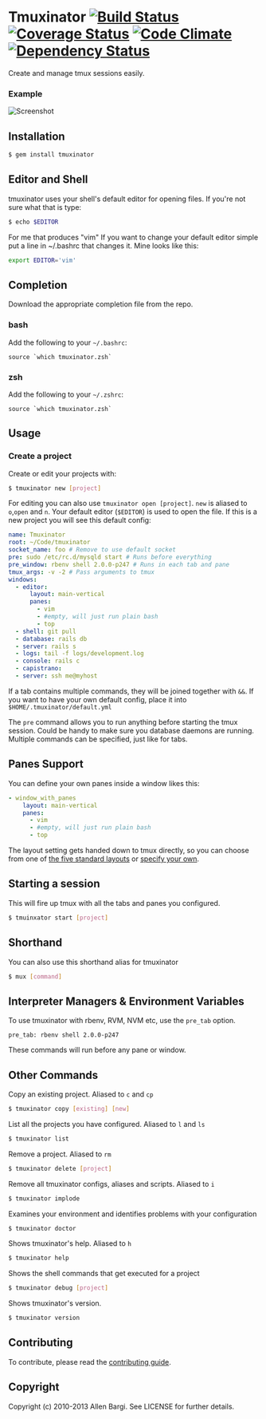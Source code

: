 # Tmuxinator [![Build Status](https://secure.travis-ci.org/aziz/tmuxinator.png)](http://travis-ci.org/aziz/tmuxinator?branch=master) [![Coverage Status](https://coveralls.io/repos/aziz/tmuxinator/badge.png)](https://coveralls.io/r/aziz/tmuxinator) [![Code Climate](https://codeclimate.com/github/aziz/tmuxinator.png)](https://codeclimate.com/github/aziz/tmuxinator) [![Dependency Status](https://gemnasium.com/aziz/tmuxinator.png)](https://gemnasium.com/aziz/tmuxinator)

Create and manage tmux sessions easily.

### Example

![Screenshot](http://f.cl.ly/items/3e3I1l1t3D2U472n1h0h/Screen%20shot%202010-12-10%20at%2010.59.17%20PM.png)

## Installation

``` bash
$ gem install tmuxinator
```

## Editor and Shell

tmuxinator uses your shell's default editor for opening files.  If you're not
sure what that is type:

``` bash
$ echo $EDITOR
```

For me that produces "vim" If you want to change your default editor simple
put a line in ~/.bashrc that changes it. Mine looks like this:

``` bash
export EDITOR='vim'
```

## Completion

Download the appropriate completion file from the repo.

### bash

Add the following to your `~/.bashrc`:

    source `which tmuxinator.zsh`

### zsh

Add the following to your `~/.zshrc`:

    source `which tmuxinator.zsh`

## Usage

### Create a project

Create or edit your projects with:

``` bash
$ tmuxinator new [project]
```

For editing you can also use `tmuxinator open [project]`. `new` is aliased to
`o`,`open` and `n`. Your default editor (`$EDITOR`) is used to open the file.
If this is a new project you will see this default config:

``` yaml
name: Tmuxinator
root: ~/Code/tmuxinator
socket_name: foo # Remove to use default socket
pre: sudo /etc/rc.d/mysqld start # Runs before everything
pre_window: rbenv shell 2.0.0-p247 # Runs in each tab and pane
tmux_args: -v -2 # Pass arguments to tmux
windows:
  - editor:
      layout: main-vertical
      panes:
        - vim
        - #empty, will just run plain bash
        - top
  - shell: git pull
  - database: rails db
  - server: rails s
  - logs: tail -f logs/development.log
  - console: rails c
  - capistrano:
  - server: ssh me@myhost
```

If a tab contains multiple commands, they will be joined together with `&&`.
If you want to have your own default config, place it into
`$HOME/.tmuxinator/default.yml`

The `pre` command allows you to run anything before starting the tmux session.
Could be handy to make sure you database daemons are running. Multiple commands
can be specified, just like for tabs.

## Panes Support

You can define your own panes inside a window likes this:

``` yaml
- window_with_panes
    layout: main-vertical
    panes:
      - vim
      - #empty, will just run plain bash
      - top
```

The layout setting gets handed down to tmux directly, so you can choose from
one of [the five standard
layouts](http://manpages.ubuntu.com/manpages/precise/en/man1/tmux.1.html#contenttoc6)
or [specify your own](http://stackoverflow.com/a/9976282/183537).

## Starting a session

This will fire up tmux with all the tabs and panes you configured.

``` bash
$ tmuinxator start [project]
```

## Shorthand

You can also use this shorthand alias for tmuxinator

``` bash
$ mux [command]
```

## Interpreter Managers & Environment Variables

To use tmuxinator with rbenv, RVM, NVM etc, use the `pre_tab` option.

```
pre_tab: rbenv shell 2.0.0-p247
```

These commands will run before any pane or window.

## Other Commands

Copy an existing project. Aliased to `c` and `cp`
``` bash
$ tmuxinator copy [existing] [new]
```

List all the projects you have configured. Aliased to `l` and `ls`

``` bash
$ tmuxinator list
```

Remove a project. Aliased to `rm`
``` bash
$ tmuxinator delete [project]
```

Remove all tmuxinator configs, aliases and scripts. Aliased to `i`
``` bash
$ tmuxinator implode
```

Examines your environment and identifies problems with your configuration
``` bash
$ tmuxinator doctor
```

Shows tmuxinator's help. Aliased to `h`
``` bash
$ tmuxinator help
```

Shows the shell commands that get executed for a project
```bash
$ tmuxinator debug [project]
```

Shows tmuxinator's version.
``` bash
$ tmuxinator version
```

## Contributing

To contribute, please read the [contributing guide](https://github.com/aziz/tmuxinator/blob/master/CONTRIBUTING.md).

## Copyright

Copyright (c) 2010-2013 Allen Bargi. See LICENSE for further details.
